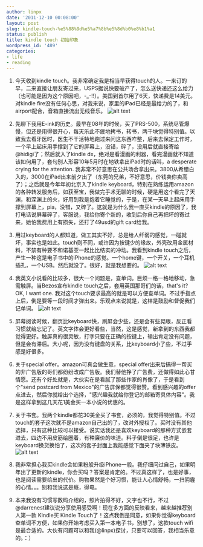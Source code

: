 ```yaml
---
author: linpx
date: '2011-12-10 00:08:00'
layout: post
slug: kindle-touch-%e5%88%9d%e5%a7%8b%e5%8d%b0%e8%b1%a1
status: publish
title: kindle touch 初始印象
wordpress_id: '489'
categories:
- life
- reading
---
```


  1. 今天收到kindle touch。我非常确定我是相当早获得touch的人。一来订的早，二来直接让朋友寄过来，USPS据说快要破产了，怎么送快递还这么给力（也可能是因为这个原因吧，-_-!!）。美国到首尔用了6天，快递费是14美元。对kindle fire没有任何心思，对我来说，家里的iPad已经是最给力的了，和airport配合，音箱直接流出无线音乐。 ![alt text](https://lh4.googleusercontent.com/-s5qPeTZVJWQ/TuITT8DJs4I/AAAAAAAAEuw/kL4N-gRuB0c/s720/IMG_4805.jpg)

  2. 先聊下我用E-ink的历史。最早在08年的时候，买了PRS-500，系统尽管爆慢，但还是用得很开心，每天乐此不疲地拷书，转书，两千块觉得特别值。以致我去看牙医时，医生不干活特地跑过来问这东西咋整，后来去保定工作时，一个早上起床用手撑到了它的屏幕上，没错，碎了，没用后就直接寄给@hidigi了；然后就入了kindle dx，绝对是看漫画的利器，看完漫画就不知道该如何用了，套句别人形容10年5月时在地铁拿出iPad时的话叫，a desperate crying for the attention. 我非常不好意思在公共场合拿出来。3800从希腊白入的，3000在iPad出来前夕出了（东莞的兄弟，不好意思，价钱卖你卖高了）；之后就是今年年初北京入了kindle keyboard，特别在熟练运用amazon的各种转发服务后，如获至宝，我做完手术无聊的时候，硬是用这个看完了天渊，和深渊上的火，好用到我是抱着它睡觉的，于是，在某一天早上起床用手撑到屏幕上，pia，没错，又碎了。这就是为什么我一直买kindle的原因了，我打电话说屏幕碎了，客服说，我给你寄个新的，收到后你自己再把坏的寄过来，她怕我费用上有损失，还打了49usd的gift card给我。

  3. 用过keyboard的人都知道，做工其实不好，总是给人纤弱的感觉，一碰就坏，事实也是如此。touch则不同，或许因为按键少的缘故，外壳改用金属材料，不禁有种要不和诺基亚一起比比结实的冲动。我看到kindle touch之后，产生一种这是电子书中的iPhone的感觉。一个home键，一个开关，一个耳机插孔，一个USB。然后就没了。很好，就是我想要的。 ![alt text](https://lh6.googleusercontent.com/-e3zxprRLliU/TuITVarGp2I/AAAAAAAAEvA/vjssU8qgz34/s720/IMG_4814.jpg)

  4. 我英文小说看的比较多，很大一个问题是，查单词。巨烦一格一格地移动，急需触屏。当Bezos宣布kindle touch之后，套用英国那哥们的话，that's it? OK, I want one. 我对这个touch要求最高的就是可以方便查单词。不过手指点上后，倒是要等一段时间才弹出来。乐观点来说就是，这样是鼓励和督促我们记单词。 ![alt text](https://lh4.googleusercontent.com/-zSwISpE9Xf8/TuITWoCufAI/AAAAAAAAEvU/P8Z3jPVPEcE/s720/IMG_4821.jpg)

  5. 屏幕阅读时候，翻页比keyboard快，刷屏会少些，还是会有些晃眼，反正看习惯就给忘记了。英文字体会更好看些，当然，这是感觉，新拿到的东西我都觉得更好。触屏真的很灵敏，打字只要在正确的按键上，输出肯定没有问题，但是会有滞后。大小呢，因为没有键盘的关系，比keyboard小了些，不过手感是好很多。

  6. 关于special offer。amazon可真会做生意，special offer出来后搞得一帮买的非广告版的哥们都纷纷改成广告版。我们替他挣了广告费，还做得如此心甘情愿。还有个好处就是，大伙实在是看腻了那些作家的肖像了，于是看到个"send postcard from Mexico"的广告屏保都觉得很赞。看到感兴趣的offer点进去，然后你就给出个选择，"感兴趣我就给你登记的邮箱寄具体内容"。我是这样拿到这几天花1美金买一本小说的优惠的。

  7. 关于书套。我两个kindle都花30美金买了书套，必须的，我觉得特别值。不过touch的套子这次就不是amazon自己出的了，改对外授权了。买时没有其他选择，只有这种比较可以接受。说实话我还是喜欢keyboard的那种方式嵌套进去，四边不用皮筋给圈着，有种廉价的味道。料子倒是很足，也许是keyboard换货换怕了，这次的套子封面上我能感觉下面夹了块薄铁皮。 ![alt text](https://lh6.googleusercontent.com/-Iioe-1YNh_0/TuITVSJYReI/AAAAAAAAEvE/6VvPCxaSIa0/s720/IMG_4810.jpg)

  8. 我非常担心我买kindle会如果粉般升级iPhone一般。我仔细问过自己，如果明年出了更新的kindle，你会买吗？答案是肯定的。不过真这样了，也是好事，也是阅读需要给出的代价。购物果然是个好习惯，能让人心情舒畅，一扫阴霾的心情。。。别和我说这是瘾，得电。

  9. 本来我没有习惯写数码介绍的，照片拍得不好，文字也不行，不过@darrenest建议说分享使用感受啊！现在多方面的反映看来，越来越推荐别人第一款 Kindle买 Kindle Touch了！这点我倒是同意，如果你觉得keyboard查单词不方便，如果你开始考虑买入第一本电子书，别想了，这款touch wifi是最合适的。大伙有问题可以和我(@linpx)探讨，只要可以回答，我相当乐意的。：）

